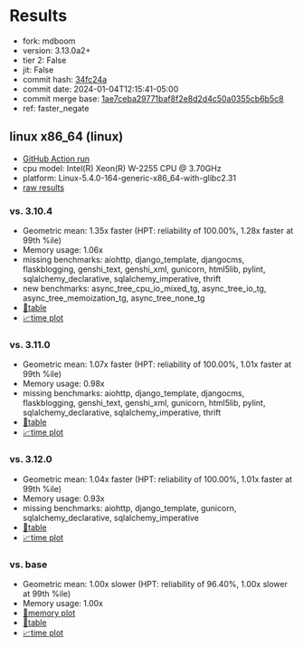 # Results

- fork: mdboom
- version: 3.13.0a2+
- tier 2: False
- jit: False
- commit hash: [34fc24a](https://github.com/mdboom/cpython/commit/34fc24a)
- commit date: 2024-01-04T12:15:41-05:00
- commit merge base: [1ae7ceba29771baf8f2e8d2d4c50a0355cb6b5c8](https://github.com/mdboom/cpython/commit/1ae7ceba29771baf8f2e8d2d4c50a0355cb6b5c8)
- ref: faster_negate

## linux x86_64 (linux)

- [GitHub Action run](https://github.com/faster-cpython/benchmarking/actions/runs/7412668537)
- cpu model: Intel(R) Xeon(R) W-2255 CPU @ 3.70GHz
- platform: Linux-5.4.0-164-generic-x86_64-with-glibc2.31
- [raw results](bm-20240104-linux-x86_64-mdboom-faster_negate-3.13.0a2%2B-34fc24a.json)

### vs. 3.10.4

- Geometric mean: 1.35x faster (HPT: reliability of 100.00%, 1.28x faster at 99th %ile)
- Memory usage: 1.06x
- missing benchmarks: aiohttp, django_template, djangocms, flaskblogging, genshi_text, genshi_xml, gunicorn, html5lib, pylint, sqlalchemy_declarative, sqlalchemy_imperative, thrift
- new benchmarks: async_tree_cpu_io_mixed_tg, async_tree_io_tg, async_tree_memoization_tg, async_tree_none_tg
- [📄table](bm-20240104-linux-x86_64-mdboom-faster_negate-3.13.0a2%2B-34fc24a-vs-3.10.4.md)
- [📈time plot](bm-20240104-linux-x86_64-mdboom-faster_negate-3.13.0a2%2B-34fc24a-vs-3.10.4.png)

### vs. 3.11.0

- Geometric mean: 1.07x faster (HPT: reliability of 100.00%, 1.01x faster at 99th %ile)
- Memory usage: 0.98x
- missing benchmarks: aiohttp, django_template, djangocms, flaskblogging, genshi_text, genshi_xml, gunicorn, html5lib, pylint, sqlalchemy_declarative, sqlalchemy_imperative, thrift
- [📄table](bm-20240104-linux-x86_64-mdboom-faster_negate-3.13.0a2%2B-34fc24a-vs-3.11.0.md)
- [📈time plot](bm-20240104-linux-x86_64-mdboom-faster_negate-3.13.0a2%2B-34fc24a-vs-3.11.0.png)

### vs. 3.12.0

- Geometric mean: 1.04x faster (HPT: reliability of 100.00%, 1.01x faster at 99th %ile)
- Memory usage: 0.93x
- missing benchmarks: aiohttp, django_template, gunicorn, sqlalchemy_declarative, sqlalchemy_imperative
- [📄table](bm-20240104-linux-x86_64-mdboom-faster_negate-3.13.0a2%2B-34fc24a-vs-3.12.0.md)
- [📈time plot](bm-20240104-linux-x86_64-mdboom-faster_negate-3.13.0a2%2B-34fc24a-vs-3.12.0.png)

### vs. base

- Geometric mean: 1.00x slower (HPT: reliability of 96.40%, 1.00x slower at 99th %ile)
- Memory usage: 1.00x
- [🧠memory plot](bm-20240104-linux-x86_64-mdboom-faster_negate-3.13.0a2%2B-34fc24a-vs-base-mem.png)
- [📄table](bm-20240104-linux-x86_64-mdboom-faster_negate-3.13.0a2%2B-34fc24a-vs-base.md)
- [📈time plot](bm-20240104-linux-x86_64-mdboom-faster_negate-3.13.0a2%2B-34fc24a-vs-base.png)

